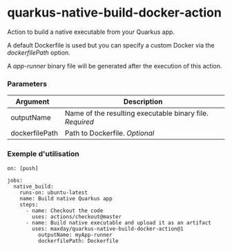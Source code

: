 # quarkus-native-build-docker-action

Action to build a native executable from your Quarkus app.

A default Dockerfile is used but you can specify a custom Docker via the *dockerfilePath* option.

A *app-runner* binary file will be generated after the execution of this action.

### Parameters

| Argument   | Description |
|--------|-------------|
| outputName  | Name of the resulting executable binary file. _Required_  |
| dockerfilePath  | Path to Dockerfile. _Optional_  |

### Exemple d'utilisation

```
on: [push]

jobs:
  native_build:
    runs-on: ubuntu-latest
    name: Build native Quarkus app
    steps:
      - name: Checkout the code
        uses: actions/checkout@master
      - name: Build native executable and upload it as an artifact
        uses: maxday/quarkus-native-build-docker-action@1
          outputName: myApp-runner
          dockerfilePath: Dockerfile

```

